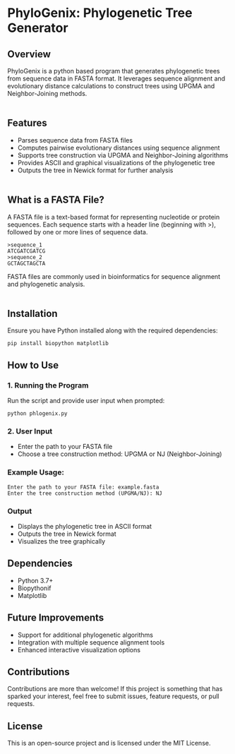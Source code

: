 # PhyloGenix: Phylogenetic Tree Generator
## Overview
PhyloGenix is a python based program that generates phylogenetic trees from sequence data in FASTA format. It leverages sequence alignment and evolutionary distance calculations to construct trees using UPGMA and Neighbor-Joining methods.
<br><br>

## Features
- Parses sequence data from FASTA files
- Computes pairwise evolutionary distances using sequence alignment
- Supports tree construction via UPGMA and Neighbor-Joining algorithms
- Provides ASCII and graphical visualizations of the phylogenetic tree
- Outputs the tree in Newick format for further analysis
<br><br>

## What is a FASTA File?
A FASTA file is a text-based format for representing nucleotide or protein sequences. Each sequence starts with a header line (beginning with >), followed by one or more lines of sequence data.
```plaintext
>sequence_1
ATCGATCGATCG
>sequence_2
GCTAGCTAGCTA
```
FASTA files are commonly used in bioinformatics for sequence alignment and phylogenetic analysis.
<br><br>

## Installation 
Ensure you have Python installed along with the required dependencies:
```plaintext
pip install biopython matplotlib
```
## How to Use
### 1. Running the Program
Run the script and provide user input when prompted:
```plaintext
python phlogenix.py
```
### 2. User Input
- Enter the path to your FASTA file
- Choose a tree construction method: UPGMA or NJ (Neighbor-Joining)
  
### Example Usage:
```plaintext
Enter the path to your FASTA file: example.fasta
Enter the tree construction method (UPGMA/NJ): NJ
```
### Output
- Displays the phylogenetic tree in ASCII format
- Outputs the tree in Newick format
- Visualizes the tree graphically

## Dependencies
- Python 3.7+
- Biopythonif 
- Matplotlib
  
## Future Improvements
- Support for additional phylogenetic algorithms
- Integration with multiple sequence alignment tools
- Enhanced interactive visualization options

## Contributions
Contributions are more than welcome! If this project is something that has sparked your interest, feel free to submit issues, feature requests, or pull requests.

## License
This is an open-source project and is licensed under the MIT License.






